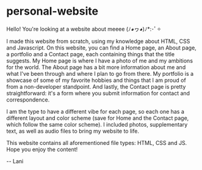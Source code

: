 # personal-website
Hello! You're looking at a website about meeee (ﾉ◕ヮ◕)ﾉ*:･ﾟ✧

I made this website from scratch, using my knowledge about HTML, CSS and Javascript. On this website, you can find a Home page, an About page, a portfolio and a Contact page, each containing things that the title suggests. My Home page is where I have a photo of me and my ambitions for the world. The About page has a bit more information about me and what I've been through and where I plan to go from there. My portfolio is a showcase of some of my favorite hobbies and things that I am proud of from a non-developer standpoint. And lastly, the Contact page is pretty straightforward: it's a form where you submit information for contact and correspondence.

I am the type to have a different vibe for each page, so each one has a different layout and color scheme (save for Home and the Contact page, which follow the same color scheme). I included photos, supplementary text, as well as audio files to bring my website to life.

This website contains all aforementioned file types: HTML, CSS and JS. 
Hope you enjoy the content!

-- Lani